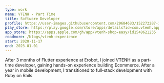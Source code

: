 ```yaml
---
type: work
name: VTENH - Part Time
title: Software Developer
profile: https://user-images.githubusercontent.com/29684683/152272287-13a8d415-2ca2-4d23-9448-36169ed49716.png
play_store: https://play.google.com/store/apps/details?id=com.vtenh.app.store
app_store: https://apps.apple.com/gh/app/vtenh-shop-easy/id1548621235
readmore: /blogs/vtenh-experience
start: 2020-11-17
end: 2023-01-01
---
```


After 3 months of Flutter experience at Erobot, I joined VTENH as a part-time developer, gaining hands-on experience building Ecommerce. After a year in mobile development, I transitioned to full-stack development with Ruby on Rails.
